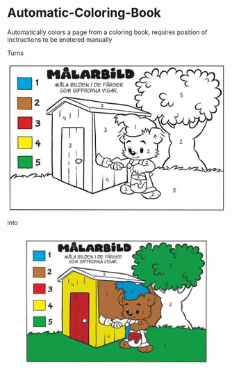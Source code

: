 # Automatic-Coloring-Book
Automatically colors a page from a coloring book, requires position of inctructions to be enetered manually

Turns

![Uncolored image](https://github.com/Puttepingvin/Automatic-Coloring-Book/blob/main/bamse.jpg?raw=true)

into


![Colored image](https://github.com/Puttepingvin/Automatic-Coloring-Book/blob/main/bamse_painted.png?raw=true)
